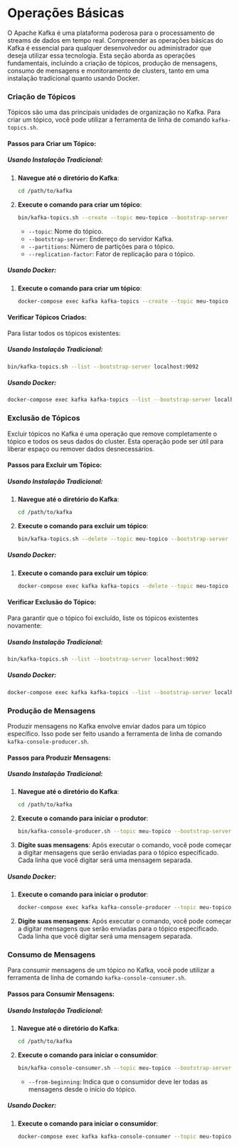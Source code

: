 # Operações Básicas

O Apache Kafka é uma plataforma poderosa para o processamento de streams de dados em tempo real. Compreender as operações básicas do Kafka é essencial para qualquer desenvolvedor ou administrador que deseja utilizar essa tecnologia. Esta seção aborda as operações fundamentais, incluindo a criação de tópicos, produção de mensagens, consumo de mensagens e monitoramento de clusters, tanto em uma instalação tradicional quanto usando Docker.

### Criação de Tópicos

Tópicos são uma das principais unidades de organização no Kafka. Para criar um tópico, você pode utilizar a ferramenta de linha de comando `kafka-topics.sh`.

#### Passos para Criar um Tópico:

##### Usando Instalação Tradicional:

1. **Navegue até o diretório do Kafka**:
   ```sh
   cd /path/to/kafka
   ```

2. **Execute o comando para criar um tópico**:
   ```sh
   bin/kafka-topics.sh --create --topic meu-topico --bootstrap-server localhost:9092 --partitions 3 --replication-factor 1
   ```

   - `--topic`: Nome do tópico.
   - `--bootstrap-server`: Endereço do servidor Kafka.
   - `--partitions`: Número de partições para o tópico.
   - `--replication-factor`: Fator de replicação para o tópico.

##### Usando Docker:

1. **Execute o comando para criar um tópico**:
   ```sh
   docker-compose exec kafka kafka-topics --create --topic meu-topico --bootstrap-server localhost:9092 --partitions 3 --replication-factor 1
   ```

#### Verificar Tópicos Criados:

Para listar todos os tópicos existentes:

##### Usando Instalação Tradicional:

```sh
bin/kafka-topics.sh --list --bootstrap-server localhost:9092
```

##### Usando Docker:

```sh
docker-compose exec kafka kafka-topics --list --bootstrap-server localhost:9092
```

### Exclusão de Tópicos

Excluir tópicos no Kafka é uma operação que remove completamente o tópico e todos os seus dados do cluster. Esta operação pode ser útil para liberar espaço ou remover dados desnecessários.

#### Passos para Excluir um Tópico:

##### Usando Instalação Tradicional:

1. **Navegue até o diretório do Kafka**:
   ```sh
   cd /path/to/kafka
   ```

2. **Execute o comando para excluir um tópico**:
   ```sh
   bin/kafka-topics.sh --delete --topic meu-topico --bootstrap-server localhost:9092
   ```

##### Usando Docker:

1. **Execute o comando para excluir um tópico**:
   ```sh
   docker-compose exec kafka kafka-topics --delete --topic meu-topico --bootstrap-server localhost:9092
   ```

#### Verificar Exclusão do Tópico:

Para garantir que o tópico foi excluído, liste os tópicos existentes novamente:

##### Usando Instalação Tradicional:

```sh
bin/kafka-topics.sh --list --bootstrap-server localhost:9092
```

##### Usando Docker:

```sh
docker-compose exec kafka kafka-topics --list --bootstrap-server localhost:9092
```

### Produção de Mensagens

Produzir mensagens no Kafka envolve enviar dados para um tópico específico. Isso pode ser feito usando a ferramenta de linha de comando `kafka-console-producer.sh`.

#### Passos para Produzir Mensagens:

##### Usando Instalação Tradicional:

1. **Navegue até o diretório do Kafka**:
   ```sh
   cd /path/to/kafka
   ```

2. **Execute o comando para iniciar o produtor**:
   ```sh
   bin/kafka-console-producer.sh --topic meu-topico --bootstrap-server localhost:9092
   ```

3. **Digite suas mensagens**:
   Após executar o comando, você pode começar a digitar mensagens que serão enviadas para o tópico especificado. Cada linha que você digitar será uma mensagem separada.

##### Usando Docker:

1. **Execute o comando para iniciar o produtor**:
   ```sh
   docker-compose exec kafka kafka-console-producer --topic meu-topico --bootstrap-server localhost:9092
   ```

2. **Digite suas mensagens**:
   Após executar o comando, você pode começar a digitar mensagens que serão enviadas para o tópico especificado. Cada linha que você digitar será uma mensagem separada.

### Consumo de Mensagens

Para consumir mensagens de um tópico no Kafka, você pode utilizar a ferramenta de linha de comando `kafka-console-consumer.sh`.

#### Passos para Consumir Mensagens:

##### Usando Instalação Tradicional:

1. **Navegue até o diretório do Kafka**:
   ```sh
   cd /path/to/kafka
   ```

2. **Execute o comando para iniciar o consumidor**:
   ```sh
   bin/kafka-console-consumer.sh --topic meu-topico --bootstrap-server localhost:9092 --from-beginning
   ```

   - `--from-beginning`: Indica que o consumidor deve ler todas as mensagens desde o início do tópico.

##### Usando Docker:

1. **Execute o comando para iniciar o consumidor**:
   ```sh
   docker-compose exec kafka kafka-console-consumer --topic meu-topico --bootstrap-server localhost:9092 --from-beginning
   ```









